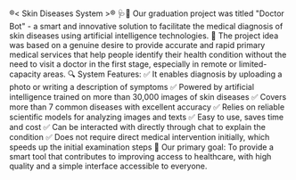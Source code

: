 ®< Skin Diseases System >® 🩺🤖 Our graduation project was titled "Doctor Bot" - a smart and innovative solution to facilitate the medical diagnosis of skin diseases using artificial intelligence technologies. 📌 The project idea was based on a genuine desire to provide accurate and rapid primary medical services that help people identify their health condition without the need to visit a doctor in the first stage, especially in remote or limited-capacity areas. 🔍 System Features: ✅ It enables diagnosis by uploading a photo or writing a description of symptoms ✅ Powered by artificial intelligence trained on more than 30,000 images of skin diseases ✅ Covers more than 7 common diseases with excellent accuracy ✅ Relies on reliable scientific models for analyzing images and texts ✅ Easy to use, saves time and cost ✅ Can be interacted with directly through chat to explain the condition ✅ Does not require direct medical intervention initially, which speeds up the initial examination steps 🎯 Our primary goal: To provide a smart tool that contributes to improving access to healthcare, with high quality and a simple interface accessible to everyone.
